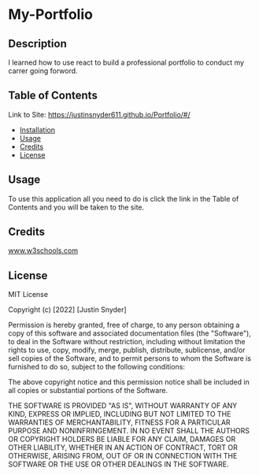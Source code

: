 # My-Portfolio

## Description

I learned how to use react to build a professional portfolio to conduct my carrer going forword.

## Table of Contents

Link to Site: https://justinsnyder611.github.io/Portfolio/#/

- [Installation](#installation)
- [Usage](#usage)
- [Credits](#credits)
- [License](#license)


## Usage

To use this application all you need to do is click the link in the Table of Contents and you will be taken to the site.

## Credits

www.w3schools.com

## License
MIT License

Copyright (c) [2022] [Justin Snyder]

Permission is hereby granted, free of charge, to any person obtaining a copy
of this software and associated documentation files (the "Software"), to deal
in the Software without restriction, including without limitation the rights
to use, copy, modify, merge, publish, distribute, sublicense, and/or sell
copies of the Software, and to permit persons to whom the Software is
furnished to do so, subject to the following conditions:

The above copyright notice and this permission notice shall be included in all
copies or substantial portions of the Software.

THE SOFTWARE IS PROVIDED "AS IS", WITHOUT WARRANTY OF ANY KIND, EXPRESS OR
IMPLIED, INCLUDING BUT NOT LIMITED TO THE WARRANTIES OF MERCHANTABILITY,
FITNESS FOR A PARTICULAR PURPOSE AND NONINFRINGEMENT. IN NO EVENT SHALL THE
AUTHORS OR COPYRIGHT HOLDERS BE LIABLE FOR ANY CLAIM, DAMAGES OR OTHER
LIABILITY, WHETHER IN AN ACTION OF CONTRACT, TORT OR OTHERWISE, ARISING FROM,
OUT OF OR IN CONNECTION WITH THE SOFTWARE OR THE USE OR OTHER DEALINGS IN THE
SOFTWARE.
